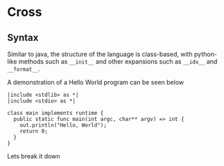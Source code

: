 # Cross
## Syntax
Similar to java, the structure of the language is class-based, with python-like methods such as ```__init__``` and other expansions such as ```__idx__``` and ```__format__```. 

A demonstration of a Hello World program can be seen below
```
|include <stdlib> as *|
|include <stdio> as *|

class main implements runtime {
  public static func main(int argc, char** argv) => int {
    out.println("Hello, World");
    return 0;
  }
}
```
Lets break it down
